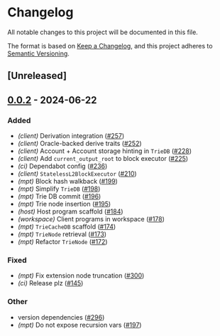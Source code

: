 # Changelog
All notable changes to this project will be documented in this file.

The format is based on [Keep a Changelog](https://keepachangelog.com/en/1.0.0/),
and this project adheres to [Semantic Versioning](https://semver.org/spec/v2.0.0.html).

## [Unreleased]

## [0.0.2](https://github.com/ethereum-optimism/kona/compare/kona-mpt-v0.0.1...kona-mpt-v0.0.2) - 2024-06-22

### Added
- *(client)* Derivation integration ([#257](https://github.com/ethereum-optimism/kona/pull/257))
- *(client)* Oracle-backed derive traits ([#252](https://github.com/ethereum-optimism/kona/pull/252))
- *(client)* Account + Account storage hinting in `TrieDB` ([#228](https://github.com/ethereum-optimism/kona/pull/228))
- *(client)* Add `current_output_root` to block executor ([#225](https://github.com/ethereum-optimism/kona/pull/225))
- *(ci)* Dependabot config ([#236](https://github.com/ethereum-optimism/kona/pull/236))
- *(client)* `StatelessL2BlockExecutor` ([#210](https://github.com/ethereum-optimism/kona/pull/210))
- *(mpt)* Block hash walkback ([#199](https://github.com/ethereum-optimism/kona/pull/199))
- *(mpt)* Simplify `TrieDB` ([#198](https://github.com/ethereum-optimism/kona/pull/198))
- *(mpt)* Trie DB commit ([#196](https://github.com/ethereum-optimism/kona/pull/196))
- *(mpt)* Trie node insertion ([#195](https://github.com/ethereum-optimism/kona/pull/195))
- *(host)* Host program scaffold ([#184](https://github.com/ethereum-optimism/kona/pull/184))
- *(workspace)* Client programs in workspace ([#178](https://github.com/ethereum-optimism/kona/pull/178))
- *(mpt)* `TrieCacheDB` scaffold ([#174](https://github.com/ethereum-optimism/kona/pull/174))
- *(mpt)* `TrieNode` retrieval ([#173](https://github.com/ethereum-optimism/kona/pull/173))
- *(mpt)* Refactor `TrieNode` ([#172](https://github.com/ethereum-optimism/kona/pull/172))

### Fixed
- *(mpt)* Fix extension node truncation ([#300](https://github.com/ethereum-optimism/kona/pull/300))
- *(ci)* Release plz ([#145](https://github.com/ethereum-optimism/kona/pull/145))

### Other
- version dependencies ([#296](https://github.com/ethereum-optimism/kona/pull/296))
- *(mpt)* Do not expose recursion vars ([#197](https://github.com/ethereum-optimism/kona/pull/197))
